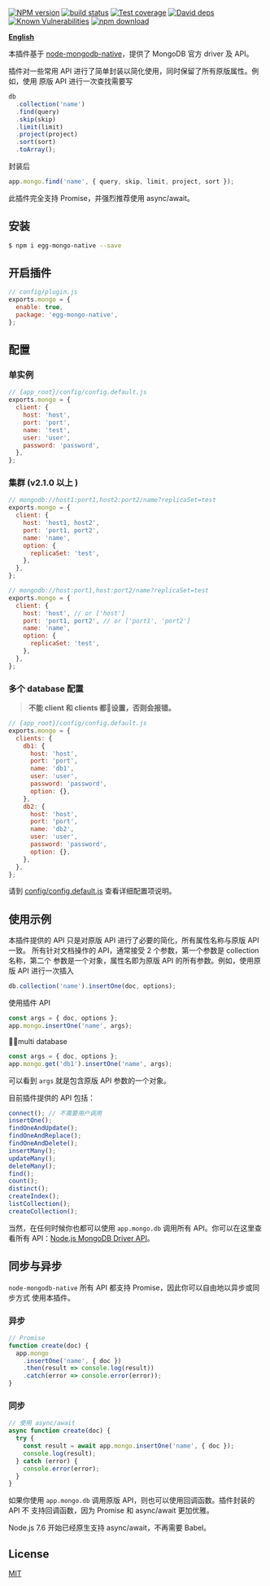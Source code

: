 [![NPM version][npm-image]][npm-url] [![build status][travis-image]][travis-url]
[![Test coverage][codecov-image]][codecov-url]
[![David deps][david-image]][david-url]
[![Known Vulnerabilities][snyk-image]][snyk-url]
[![npm download][download-image]][download-url]

[npm-image]: https://img.shields.io/npm/v/egg-mongo-native.svg?style=flat-square
[npm-url]: https://npmjs.org/package/egg-mongo-native
[travis-image]: https://img.shields.io/travis/brickyang/egg-mongo-native.svg?branch=master&style=flat-square
[travis-url]: https://travis-ci.org/brickyang/egg-mongo-native
[codecov-image]: https://img.shields.io/codecov/c/github/brickyang/egg-mongo-native.svg?style=flat-square
[codecov-url]: https://codecov.io/github/brickyang/egg-mongo-native?branch=master
[david-image]: https://img.shields.io/david/brickyang/egg-mongo-native.svg?branch=master&style=flat-square
[david-url]: https://david-dm.org/brickyang/egg-mongo-native?branch=master
[snyk-image]: https://snyk.io/test/npm/egg-mongo-native/badge.svg?style=flat-square
[snyk-url]: https://snyk.io/test/npm/egg-mongo-native
[download-image]: https://img.shields.io/npm/dm/egg-mongo-native.svg?style=flat-square
[download-url]: https://npmjs.org/package/egg-mongo-native

[**English**](https://github.com/brickyang/egg-mongo/blob/master/README.md)

本插件基于
[node-mongodb-native](https://github.com/mongodb/node-mongodb-native)，提供了
MongoDB 官方 driver 及 API。

插件对一些常用 API 进行了简单封装以简化使用，同时保留了所有原版属性。例如，使用
原版 API 进行一次查找需要写

```js
db
  .collection('name')
  .find(query)
  .skip(skip)
  .limit(limit)
  .project(project)
  .sort(sort)
  .toArray();
```

封装后

```js
app.mongo.find('name', { query, skip, limit, project, sort });
```

此插件完全支持 Promise，并强烈推荐使用 async/await。

## 安装

```bash
$ npm i egg-mongo-native --save
```

## 开启插件

```js
// config/plugin.js
exports.mongo = {
  enable: true,
  package: 'egg-mongo-native',
};
```

## 配置

### 单实例

```js
// {app_root}/config/config.default.js
exports.mongo = {
  client: {
    host: 'host',
    port: 'port',
    name: 'test',
    user: 'user',
    password: 'password',
  },
};
```

### 集群 (v2.1.0 以上 )

```js
// mongodb://host1:port1,host2:port2/name?replicaSet=test
exports.mongo = {
  client: {
    host: 'host1, host2',
    port: 'port1, port2',
    name: 'name',
    option: {
      replicaSet: 'test',
    },
  },
};

// mongodb://host:port1,host:port2/name?replicaSet=test
exports.mongo = {
  client: {
    host: 'host', // or ['host']
    port: 'port1, port2', // or ['port1', 'port2']
    name: 'name',
    option: {
      replicaSet: 'test',
    },
  },
};
```

### 多个 database 配置

> **不能 client 和 clients 都设置，否则会报错。**

```js
// {app_root}/config/config.default.js
exports.mongo = {
  clients: {
    db1: {
      host: 'host',
      port: 'port',
      name: 'db1',
      user: 'user',
      password: 'password',
      option: {},
    },
    db2: {
      host: 'host',
      port: 'port',
      name: 'db2',
      user: 'user',
      password: 'password',
      option: {},
    },
  },
};
```

请到 [config/config.default.js](config/config.default.js) 查看详细配置项说明。

## 使用示例

本插件提供的 API 只是对原版 API 进行了必要的简化，所有属性名称与原版 API 一致。
所有针对文档操作的 API，通常接受 2 个参数，第一个参数是 collection 名称，第二个
参数是一个对象，属性名即为原版 API 的所有参数。例如，使用原版 API 进行一次插入

```js
db.collection('name').insertOne(doc, options);
```

使用插件 API

```js
const args = { doc, options };
app.mongo.insertOne('name', args);
```

multi database

```js
const args = { doc, options };
app.mongo.get('db1').insertOne('name', args);
```

可以看到 `args` 就是包含原版 API 参数的一个对象。

目前插件提供的 API 包括：

```js
connect(); // 不需要用户调用
insertOne();
findOneAndUpdate();
findOneAndReplace();
findOneAndDelete();
insertMany();
updateMany();
deleteMany();
find();
count();
distinct();
createIndex();
listCollection();
createCollection();
```

当然，在任何时候你也都可以使用 `app.mongo.db` 调用所有 API。你可以在这里查看所有
API：[Node.js MongoDB Driver API](http://mongodb.github.io/node-mongodb-native/2.2/api/)。

## 同步与异步

`node-mongodb-native` 所有 API 都支持 Promise，因此你可以自由地以异步或同步方式
使用本插件。

### 异步

```js
// Promise
function create(doc) {
  app.mongo
    .insertOne('name', { doc })
    .then(result => console.log(result))
    .catch(error => console.error(error));
}
```

### 同步

```js
// 使用 async/await
async function create(doc) {
  try {
    const result = await app.mongo.insertOne('name', { doc });
    console.log(result);
  } catch (error) {
    console.error(error);
  }
}
```

如果你使用 `app.mongo.db` 调用原版 API，则也可以使用回调函数。插件封装的 API 不
支持回调函数，因为 Promise 和 async/await 更加优雅。

Node.js 7.6 开始已经原生支持 async/await，不再需要 Babel。

## License

[MIT](LICENSE)
